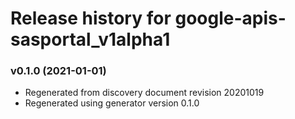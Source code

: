 # Release history for google-apis-sasportal_v1alpha1

### v0.1.0 (2021-01-01)

* Regenerated from discovery document revision 20201019
* Regenerated using generator version 0.1.0


